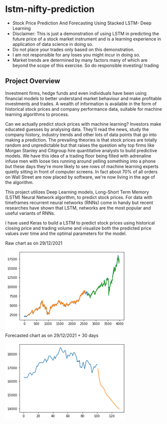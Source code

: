 # lstm-nifty-prediction
* Stock Price Prediction And Forecasting Using Stacked LSTM- Deep Learning
* Disclaimer: This is just a demonstration of using LSTM in predicting the future price of a stock market instrument and is a learning experience in application of data science in doing so.
* Do not place your trades only based on this demonstration.
* I am not responsible for any loses you might incur in doing so.
* Market trends are determined by many factors many of which are beyond the scope of this exercise. So do responsible investing/ trading  
## Project Overview

Investment firms, hedge funds and even individuals have been using financial models to better understand market behaviour and make profitable investments and trades. A wealth of information is available in the form of historical stock prices and company performance data, suitable for machine learning algorithms to process.

Can we actually predict stock prices with machine learning? Investors make educated guesses by analysing data. They'll read the news, study the company history, industry trends and other lots of data points that go into making a prediction. The prevailing theories is that stock prices are totally random and unpredictable but that raises the question why top firms like Morgan Stanley and Citigroup hire quantitative analysts to build predictive models. We have this idea of a trading floor being filled with adrenaline infuse men with loose ties running around yelling something into a phone but these days they're more likely to see rows of machine learning experts quietly sitting in front of computer screens. In fact about 70% of all orders on Wall Street are now placed by software, we're now living in the age of the algorithm.

This project utilizes Deep Learning models, Long-Short Term Memory (LSTM) Neural Network algorithm, to predict stock prices. For data with timeframes recurrent neural networks (RNNs) come in handy but recent researches have shown that LSTM, networks are the most popular and useful variants of RNNs. 

I have used Keras to build a LSTM to predict stock prices using historical closing price and trading volume and visualize both the predicted price values over time and the optimal parameters for the model.

Raw chart as on 29/12/2021

![Stock Price Predictor]( https://github.com/bala-stack/lstm-nifty-prediction/blob/main/1.png)




Forecasted chart as on 29/12/2021 + 30 days

![Stock Price Predictor]( https://github.com/bala-stack/lstm-nifty-prediction/blob/main/2.png)


